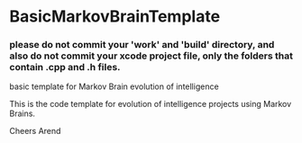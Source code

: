 # BasicMarkovBrainTemplate

### please do not commit your 'work' and 'build' directory, and also do not commit your xcode project file, only the folders that contain .cpp and .h files.

basic template for Markov Brain evolution of intelligence

This is the code template for evolution of intelligence projects using Markov Brains. 

Cheers Arend

